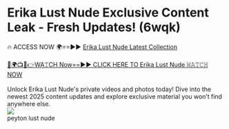 # Erika Lust Nude Exclusive Content Leak - Fresh Updates! (6wqk)

🔥 ACCESS NOW 🌍==►► <a href="https://tinyurl.com/2mz8nhtm" rel="nofollow">Erika Lust Nude Latest Collection</a>
<br><br>
[🔴🌍📺📱👉WA𝚃CH Now==►► CLICK HERE TO Erika Lust Nude 𝚆𝙰𝚃𝙲𝙷 NOW](https://tinyurl.com/2mz8nhtm)
<br><br>
Unlock Erika Lust Nude's private videos and photos today! Dive into the newest 2025 content updates and explore exclusive material you won’t find anywhere else.
<br>
<a href="https://tinyurl.com/2mz8nhtm" rel="nofollow" data-target="animated-image.originalLink"><img src="https://camo.githubusercontent.com/8a4f000d20f83aca3bf7ec5f350d767afa0574a8a352519fd8cfa583a6f93a33/68747470733a2f2f692e696d6775722e636f6d2f644a486b345a712e676966" data-canonical-src="https://i.imgur.com/dJHk4Zq.gif" style="max-width: 100%; display: inline-block;" data-target="animated-image.originalImage"></a>
<br>
peyton lust nude